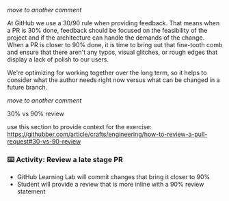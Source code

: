 _move to another comment_

At GitHub we use a 30/90 rule when providing feedback. That means when a PR is 30% done, feedback should be focused on the feasibility of the project and if the architecture can handle the demands of the change. When a PR is closer to 90% done, it is time to bring out that fine-tooth comb and ensure that there aren't any typos, visual glitches, or rough edges that display a lack of polish to our users. 

We're optimizing for working together over the long term, so it helps to consider what the author needs right now versus what can be changed in a future branch.

_move to another comment_


30% vs 90% review

use this section to provide context for the exercise: https://githubber.com/article/crafts/engineering/how-to-review-a-pull-request#30-vs-90-review


### :keyboard: Activity: Review a late stage PR

- GitHub Learning Lab will commit changes that bring it closer to 90%
- Student will provide a review that is more inline with a 90% review statement

